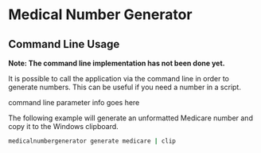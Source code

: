 # Medical Number Generator

## Command Line Usage

**Note: The command line implementation has not been done yet.**

It is possible to call the application via the command line in order to generate numbers. This can be useful if you need a number in a script.

command line parameter info goes here

The following example will generate an unformatted Medicare number and copy it to the Windows clipboard.

```cmd
medicalnumbergenerator generate medicare | clip
```
